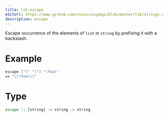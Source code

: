 ```yaml
---
title: lib.escape
editUrl: https://www.github.com/nixos/nixpkgs/blob/master/lib/strings.nix#L552C12
description: escape
---
```


Escape occurrence of the elements of `list` in `string` by
prefixing it with a backslash.

# Example

```nix
escape ["(" ")"] "(foo)"
=> "\\(foo\\)"
```

# Type

```haskell
escape :: [string] -> string -> string
```
